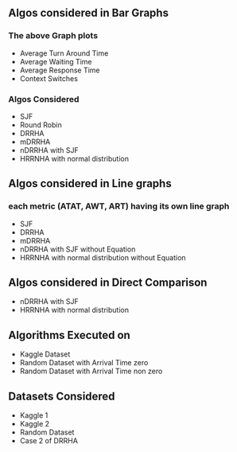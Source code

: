 ## Algos considered in Bar Graphs
### The above Graph plots
* Average Turn Around Time
* Average Waiting Time
* Average Response Time
* Context Switches

### Algos Considered
* SJF
* Round Robin
* DRRHA
* mDRRHA
* nDRRHA with SJF
* HRRNHA with normal distribution

## Algos considered in Line graphs 
### each metric (ATAT, AWT, ART) having its own line graph
* SJF
* DRRHA
* mDRRHA
* nDRRHA with SJF without Equation
* HRRNHA with normal distribution without Equation

## Algos considered in Direct Comparison
* nDRRHA with SJF
* HRRNHA with normal distribution

## Algorithms Executed on
* Kaggle Dataset
* Random Dataset with Arrival Time zero
* Random Dataset with Arrival Time non zero

## Datasets Considered
* Kaggle 1
* Kaggle 2
* Random Dataset
* Case 2 of DRRHA